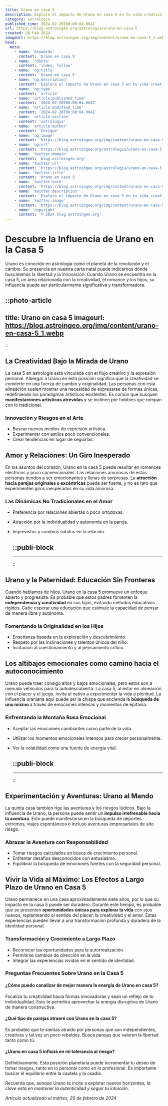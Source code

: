 ```yaml
---
title: Urano en casa 5
description: Explora el impacto de Urano en casa 5 en tu vida creativa y amorosa. Descubre cómo esta posición astrológica puede influir en tu expresión personal.
category: astrologia
published_time: 2024-02-20T08:00:04.064Z
url: https://blog.astroingeo.org/astrologia/urano-en-casa-5
created: 20 Feb 2024
imageUrl: https://blog.astroingeo.org/img/content/urano-en-casa-5_1.webp
head:
  meta:
    - name: 'keywords'
      content: 'Urano en casa 5'
    - name: 'robots'
      content: 'index, follow'
    - name: 'og:title'
      content: 'Urano en casa 5'
    - name: 'og:description'
      content: 'Explora el impacto de Urano en casa 5 en tu vida creativa y amorosa. Descubre cómo esta posición astrológica puede influir en tu expresión personal.'
    - name: 'og:type'
      content: 'article'
    - name: 'article:published_time'
      content: '2024-02-20T08:00:04.064Z'
    - name: 'article:modified_time'
      content: '2024-02-20T08:00:04.064Z'
    - name: 'article:section'
      content: 'astrologia'
    - name: 'article:author'
      content: 'Enrique'
    - name: 'og:image'
      content: 'https://blog.astroingeo.org/img/content/urano-en-casa-5_1.webp'
    - name: 'og:url'
      content: 'https://blog.astroingeo.org/astrologia/urano-en-casa-5'
    - name: 'twitter:domain'
      content: 'blog.astroingeo.org'
    - name: 'twitter:url'
      content: 'https://blog.astroingeo.org/astrologia/urano-en-casa-5'
    - name: 'twitter:title'
      content: 'Urano en casa 5'
    - name: 'twitter:card'
      content: 'https://blog.astroingeo.org/img/content/urano-en-casa-5_1.webp'
    - name: 'twitter:description'
      content: 'Explora el impacto de Urano en casa 5 en tu vida creativa y amorosa. Descubre cómo esta posición astrológica puede influir en tu expresión personal.'
    - name: 'twitter:image'
      content: 'https://blog.astroingeo.org/img/content/urano-en-casa-5_1.webp'
    - name: 'copyright'
      content: '© 2024 blog.astroingeo.org'
---
```

# Descubre la Influencia de Urano en la Casa 5

Urano es conocido en astrología como el planeta de la revolución y el cambio. Su presencia en nuestra carta natal puede indicarnos dónde buscaremos la libertad y la innovación. Cuando Urano se encuentra en la casa 5, un área relacionada con la creatividad, el romance y los hijos, su influencia puede ser particularmente significativa y transformadora.


::photo-article
---
title: Urano en casa 5
imageurl: https://blog.astroingeo.org/img/content/urano-en-casa-5_1.webp
---
::



## La Creatividad Bajo la Mirada de Urano

La casa 5 en astrología está vinculada con el flujo creativo y la expresión personal. Albergar a Urano en esta posición significa que la creatividad se convierte en una fuerza de cambio y originalidad. Las personas con esta alineación suelen mostrar una necesidad de expresarse de formas únicas, redefiniendo los paradigmas artísticos existentes. Es común que busquen **manifestaciones artísticas atrevidas** y se inclinen por hobbies que rompan con lo tradicional.

### Innovación y Riesgos en el Arte

- Buscar nuevos medios de expresión artística.
- Experimentar con estilos poco convencionales.
- Crear tendencias en lugar de seguirlas.

## Amor y Relaciones: Un Giro Inesperado

En los asuntos del corazón, Urano en la casa 5 puede resultar en romances eléctricos y poco convencionales. Las relaciones amorosas de estas personas tienden a ser emocionantes y llenas de sorpresas. La **atracción hacia parejas originales o excéntricas** puede ser fuerte, y no es raro que experimenten giros inesperados en su vida amorosa.

### Las Dinámicas No Tradicionales en el Amor

- Preferencia por relaciones abiertas o poco ortodoxas.
- Atracción por la individualidad y autonomía en la pareja.
- Imprevistos y cambios súbitos en la relación.


  ::publi-block
  ---
  ---
  ::
  
  

## Urano y la Paternidad: Educación Sin Fronteras

Cuando hablamos de hijos, Urano en la casa 5 promueve un enfoque abierto y progresista. Es probable que estos padres fomenten la **independencia y creatividad** en sus hijos, evitando métodos educativos rígidos. Cabe esperar una educación que estimule la capacidad de pensar de manera libre y autónoma.

### Fomentando la Originalidad en los Hijos

- Enseñanza basada en la exploración y descubrimiento.
- Respeto por las inclinaciones y talentos únicos del niño.
- Incitación al cuestionamiento y al pensamiento crítico.

## Los altibajos emocionales como camino hacia el autoconocimiento

Urano puede traer consigo altos y bajos emocionales, pero estos son a menudo vehículos para la autodescubierta. La casa 5, al estar en alineación con el placer y el juego, invita al nativo a experimentar la vida a plenitud. La influencia uraniana aquí puede ser la chispa que encienda la **búsqueda de uno mismo** a través de emociones intensas y momentos de epifanía.

### Enfrentando la Montaña Rusa Emocional

- Aceptar las emociones cambiantes como parte de la vida.
- Utilizar los momentos emocionales intensos para crecer personalmente.
- Ver la volatilidad como una fuente de energía vital.


  ::publi-block
  ---
  ---
  ::
  
  

## Experimentación y Aventuras: Urano al Mando

La quinta casa también rige las aventuras y los riesgos lúdicos. Bajo la influencia de Urano, la persona puede sentir un **impulso irrefrenable hacia la aventura**. Esto puede manifestarse en la búsqueda de deportes extremos, viajes espontáneos o incluso aventuras empresariales de alto riesgo.

### Abrazar la Aventura con Responsabilidad

- Tomar riesgos calculados en busca de crecimiento personal.
- Enfrentar desafíos desconocidos con entusiasmo.
- Equilibrar la búsqueda de emociones fuertes con la seguridad personal.

## Vivir la Vida al Máximo: Los Efectos a Largo Plazo de Urano en Casa 5

Urano permanece en una casa aproximadamente siete años, por lo que su impacto en la casa 5 puede ser duradero. Durante este tiempo, es probable que se presenten **oportunidades únicas para explorar la vida** con ojos nuevos, replanteando el sentido del placer, la creatividad y el amor. Estas experiencias pueden llevar a una transformación profunda y duradera de la identidad personal.

### Transformación y Crecimiento a Largo Plazo

- Reconocer las oportunidades para la autorrealización.
- Permitirse cambios de dirección en la vida.
- Integrar las experiencias vividas en el sentido de identidad.

### Preguntas Frecuentes Sobre Urano en la Casa 5

#### ¿Cómo puedo canalizar de mejor manera la energía de Urano en casa 5?
Focaliza tu creatividad hacia formas innovadoras y sean un reflejo de tu individualidad. Esto te permitirá aprovechar la energía disruptiva de Urano de manera constructiva.

#### ¿Qué tipo de parejas atraeré con Urano en la casa 5?
Es probable que te sientas atraído por personas que son independientes, creativas y tal vez un poco rebeldes. Busca parejas que valoren la libertad tanto como tú.

#### ¿Urano en casa 5 influirá en mi tolerancia al riesgo?
Definitivamente. Esta posición planetaria puede incrementar tu deseo de tomar riesgos, tanto en lo personal como en lo profesional. Es importante buscar el equilibrio entre la cautela y la osadía.

Recuerda que, aunque Urano te incite a explorar nuevos horizontes, *la clave está en mantener la autenticidad y seguir tu intuición*.

_Artículo actualizado el martes, 20 de febrero de 2024_